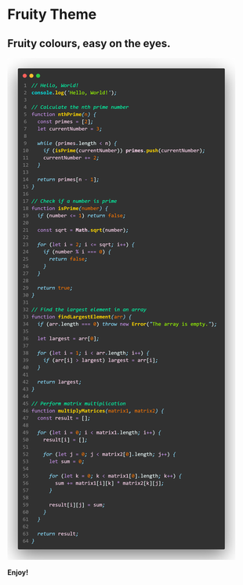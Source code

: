 # Fruity Theme

## Fruity colours, easy on the eyes.

![helloworld](./images/hello-world.png)

**Enjoy!**

